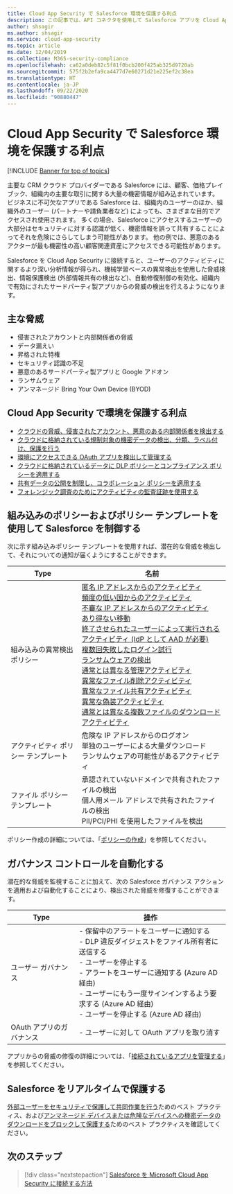 ```yaml
---
title: Cloud App Security で Salesforce 環境を保護する利点
description: この記事では、API コネクタを使用して Salesforce アプリを Cloud App Security に接続することで使用状況を可視化して制御することの利点について説明します。
author: shsagir
ms.author: shsagir
ms.service: cloud-app-security
ms.topic: article
ms.date: 12/04/2019
ms.collection: M365-security-compliance
ms.openlocfilehash: ca62a0deb82c5f81f0bcb200f425ab325d9720ab
ms.sourcegitcommit: 575f2b2efa9ca4477d7e60271d21e225ef2c38ea
ms.translationtype: HT
ms.contentlocale: ja-JP
ms.lasthandoff: 09/22/2020
ms.locfileid: "90880447"
---
```

# <a name="how-cloud-app-security-helps-protect-your-salesforce-environment"></a>Cloud App Security で Salesforce 環境を保護する利点

[!INCLUDE [Banner for top of topics](includes/banner.md)]

主要な CRM クラウド プロバイダーである Salesforce には、顧客、価格プレイブック、組織内の主要な取引に関する大量の機密情報が組み込まれています。 ビジネスに不可欠なアプリである Salesforce は、組織内のユーザーのほか、組織外のユーザー (パートナーや請負業者など) によっても、さまざまな目的でアクセスされ使用されます。 多くの場合、Salesforce にアクセスするユーザーの大部分はセキュリティに対する認識が低く、機密情報を誤って共有することによってそれを危険にさらしてしまう可能性があります。 他の例では、悪意のあるアクターが最も機密性の高い顧客関連資産にアクセスできる可能性があります。

Salesforce を Cloud App Security に接続すると、ユーザーのアクティビティに関するより深い分析情報が得られ、機械学習ベースの異常検出を使用した脅威検出、情報保護検出 (外部情報共有の検出など)、自動修復制御の有効化、組織内で有効にされたサードパーティ製アプリからの脅威の検出を行えるようになります。

## <a name="main-threats"></a>主な脅威

- 侵害されたアカウントと内部関係者の脅威
- データ漏えい
- 昇格された特権
- セキュリティ認識の不足
- 悪意のあるサードパーティ製アプリと Google アドオン
- ランサムウェア
- アンマネージド Bring Your Own Device (BYOD)

## <a name="how-cloud-app-security-helps-to-protect-your-environment"></a>Cloud App Security で環境を保護する利点

- [クラウドの脅威、侵害されたアカウント、悪意のある内部関係者を検出する](best-practices.md#detect-cloud-threats-compromised-accounts-malicious-insiders-and-ransomware)
- [クラウドに格納されている規制対象の機密データの検出、分類、ラベル付け、保護を行う](best-practices.md#discover-classify-label-and-protect-regulated-and-sensitive-data-stored-in-the-cloud)
- [環境にアクセスできる OAuth アプリを検出して管理する](manage-app-permissions.md)
- [クラウドに格納されているデータに DLP ポリシーとコンプライアンス ポリシーを適用する](best-practices.md#enforce-dlp-and-compliance-policies-for-data-stored-in-the-cloud)
- [共有データの公開を制限し、コラボレーション ポリシーを適用する](best-practices.md#limit-exposure-of-shared-data-and-enforce-collaboration-policies)
- [フォレンジック調査のためにアクティビティの監査証跡を使用する](best-practices.md#use-the-audit-trail-of-activities-for-forensic-investigations)

## <a name="control-salesforce-with-built-in-policies-and-policy-templates"></a>組み込みのポリシーおよびポリシー テンプレートを使用して Salesforce を制御する

次に示す組み込みポリシー テンプレートを使用すれば、潜在的な脅威を検出して、それについての通知が届くようにすることができます。

| Type | 名前 |
| ---- | ---- |
| 組み込みの異常検出ポリシー | [匿名 IP アドレスからのアクティビティ](anomaly-detection-policy.md#activity-from-anonymous-ip-addresses)<br />[頻度の低い国からのアクティビティ](anomaly-detection-policy.md#activity-from-infrequent-country)<br />[不審な IP アドレスからのアクティビティ](anomaly-detection-policy.md#activity-from-suspicious-ip-addresses)<br />[あり得ない移動](anomaly-detection-policy.md#impossible-travel)<br />[終了させられたユーザーによって実行されるアクティビティ (IdP として AAD が必要)](anomaly-detection-policy.md#activity-performed-by-terminated-user)<br />[複数回失敗したログイン試行](anomaly-detection-policy.md#multiple-failed-login-attempts)<br />[ランサムウェアの検出](anomaly-detection-policy.md#ransomware-activity)<br />[通常とは異なる管理アクティビティ](anomaly-detection-policy.md#unusual-activities-by-user)<br />[異常なファイル削除アクティビティ](anomaly-detection-policy.md#unusual-activities-by-user)<br />[異常なファイル共有アクティビティ](anomaly-detection-policy.md#unusual-activities-by-user)<br />[異常な偽装アクティビティ](anomaly-detection-policy.md#unusual-activities-by-user)<br />[通常とは異なる複数ファイルのダウンロード アクティビティ](anomaly-detection-policy.md#unusual-activities-by-user) |
| アクティビティ ポリシー テンプレート | 危険な IP アドレスからのログオン<br />単独のユーザーによる大量ダウンロード<br />ランサムウェアの可能性があるアクティビティ |
| ファイル ポリシー テンプレート | 承認されていないドメインで共有されたファイルの検出<br />個人用メール アドレスで共有されたファイルの検出<br />PII/PCI/PHI を使用したファイルを検出 |

ポリシー作成の詳細については、「[ポリシーの作成](control-cloud-apps-with-policies.md#create-a-policy)」を参照してください。

## <a name="automate-governance-controls"></a>ガバナンス コントロールを自動化する

潜在的な脅威を監視することに加えて、次の Salesforce ガバナンス アクションを適用および自動化することにより、検出された脅威を修復することができます。

| Type | 操作 |
| ---- | ---- |
| ユーザー ガバナンス | - 保留中のアラートをユーザーに通知する<br />- DLP 違反ダイジェストをファイル所有者に送信する<br />- ユーザーを停止する<br />- アラートをユーザーに通知する (Azure AD 経由)<br />- ユーザーにもう一度サインインするよう要求する (Azure AD 経由)<br />- ユーザーを停止する (Azure AD 経由) |
| OAuth アプリのガバナンス | - ユーザーに対して OAuth アプリを取り消す |

アプリからの脅威の修復の詳細については、「[接続されているアプリを管理する](governance-actions.md)」を参照してください。

## <a name="protect-salesforce-in-real-time"></a>Salesforce をリアルタイムで保護する

[外部ユーザーをセキュリティで保護して共同作業を行う](best-practices.md#secure-collaboration-with-external-users-by-enforcing-real-time-session-controls)ためのベスト プラクティス、および[アンマネージド デバイスまたは危険なデバイスへの機密データのダウンロードをブロックして保護する](best-practices.md#block-and-protect-download-of-sensitive-data-to-unmanaged-or-risky-devices)ためのベスト プラクティスを確認してください。

## <a name="next-steps"></a>次のステップ

> [!div class="nextstepaction"]
> [Salesforce を Microsoft Cloud App Security に接続する方法](connect-salesforce-to-microsoft-cloud-app-security.md)
